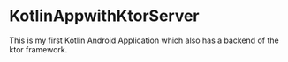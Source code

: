 # KotlinAppwithKtorServer
This is my first Kotlin Android Application which also has a backend of the ktor framework.
